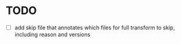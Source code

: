 # TODO

- [ ] add skip file that annotates which files for full transform to skip, including reason and versions